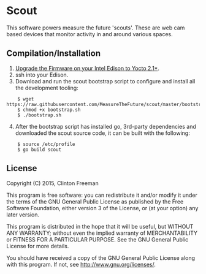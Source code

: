 # Scout

This software powers measure the future 'scouts'. These are web cam based devices that monitor activity in and around various spaces.

## Compilation/Installation

1. [Upgrade the Firmware on your Intel Edison to Yocto 2.1*](http://reprage.com/post/bootstrapping-the-intel-edison/).
2. ssh into your Edison.
3. Download and run the scout bootstrap script to configure and install all the development tooling:
```
	$ wget https://raw.githubusercontent.com/MeasureTheFuture/scout/master/bootstrap.sh
	$ chmod +x bootstrap.sh
	$ ./bootstrap.sh
```
4. After the bootstrap script has installed go, 3rd-party dependencies and downloaded the scout source code, it can be built with the following:
```
	$ source /etc/profile
	$ go build scout
```

## License

Copyright (C) 2015, Clinton Freeman

This program is free software: you can redistribute it and/or modify
it under the terms of the GNU General Public License as published by
the Free Software Foundation, either version 3 of the License, or
(at your option) any later version.

This program is distributed in the hope that it will be useful,
but WITHOUT ANY WARRANTY; without even the implied warranty of
MERCHANTABILITY or FITNESS FOR A PARTICULAR PURPOSE.  See the
GNU General Public License for more details.

You should have received a copy of the GNU General Public License
along with this program.  If not, see <http://www.gnu.org/licenses/>.
